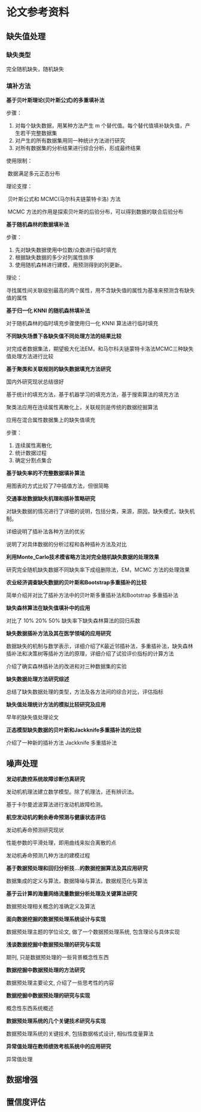 # 论文参考资料

## 缺失值处理

### 缺失类型

完全随机缺失，随机缺失

### 填补方法

**基于贝叶斯理论(贝叶斯公式)的多重填补法**

步骤：

1. 对每个缺失数据，用某种方法产生 m 个替代值。每个替代值填补缺失值，产生若干完整数据集
2. 对产生的所有数据集用同一种统计方法进行研究
3. 对所有数据集的分析结果进行综合分析，形成最终结果

使用限制：

​	数据满足多元正态分布

理论支撑：

​	贝叶斯公式和 MCMC(马尔科夫链蒙特卡洛) 方法

​	MCMC 方法的作用是探索贝叶斯的后验分布，可以得到数据的联合后验分布



**基于随机森林的数据填补法**

步骤：

1. 先对缺失数据使用中位数/众数进行临时填充
2. 根据缺失数据的多少对列属性排序
3. 使用随机森林进行建模，用预测得到的列更新。

理论：

​	寻找属性间关联级别最高的两个属性，用不含缺失值的属性为基准来预测含有缺失值的属性



**基于归一化 KNNI 的随机森林填补法**

对于随机森林的临时填充步骤使用归一化 KNNI 算法进行临时填充



**不同缺失场景下各缺失值不同处理方法的结果比较**

对完成者数据集法，期望极大化法EM，和马尔科夫链蒙特卡洛法MCMC三种缺失值处理方法进行比较

**基于聚类和关联规则的缺失数据填充方法研究**

国内外研究现状总结很好

基于统计的填充方法，基于机器学习的填充方法，基于搜索算法的填充方法

聚类法应用在连续属性离散化上，关联规则是传统的数据挖掘算法

应用在混合属性数据集上的缺失值填充

步骤：

1. 连续属性离散化
2. 统计数据过程
3. 确定分割点集合



**基于缺失率的不完整数据填补算法**

用图表的方式比较了7中插值方法，但很简略



**交通事故数据缺失机理和插补策略研究**

对缺失数据的情况进行了详细的说明，包括分类，来源，原因，缺失模式，缺失机制。

详细说明了插补法各种方法的优劣

说明了对具体数据的分析过程和各种插补方法及对比



**利用Monte_Carlo技术模省略方法对完全随机缺失数据的处理效果**

研究完全随机缺失数据不同缺失率下成组删除法，EM，MCMC 方法的处理效果



**农业经济调查缺失数据的贝叶斯和Bootstrap多重插补的比较**

简单介绍并对比了插补方法中的贝叶斯多重插补法和Bootstrap 多重插补法



**缺失森林算法在缺失值填补中的应用**

对比了 10% 20% 50% 缺失率下缺失森林算法的回归系数



**缺失数据插补方法及其在医学领域的应用研究**

数据缺失的机制与数学表示，详细介绍了K最近邻插补法，多重插补法，缺失森林插补法和决策树等插补方法的原理，详细介绍了试验评价指标的计算方法

介绍了确实森林插补法的改进和对三种数据集的实验



**缺失数据处理方法研究综述**

总结了缺失数据处理的类型，方法及各方法间的综合对比，评估指标



**缺失值处理统计方法的模拟比较研究及应用**

早年的缺失值处理论文



**正态模型缺失数据的贝叶斯和Jackknife多重插补法的比较**

介绍了一种新的插补方法 Jackknife 多重插补法

## 噪声处理

**发动机数控系统故障诊断仿真研究**

发动机机理法建立数学模型。除了机理法，还有辨识法。

基于卡尔曼滤波算法进行发动机故障检测。



**航空发动机的剩余寿命预测与健康状态评估**

发动机寿命预测研究现状

性能参数的平滑处理，即用曲线来拟合离散的点

发动机寿命预测几种方法的建模过程



**基于数据预处理和回归分析技...的数据挖掘算法及其应用研究**

数据集成的定义与算法，数据降噪与算法，数据规范化与算法



**基于云计算的海量网络流量数据分析处理及关键算法研究**

数据预处理相关概念的准确定义及算法



**面向数据挖掘的数据预处理系统设计与实现**

数据预处理主题的学位论文, 做了一个数据预处理系统, 包含理论与具体实现

**浅谈数据挖掘中数据预处理的研究与实现**

期刊, 只是数据预处理的一些背景概念性东西

**数据挖掘中数据预处理的方法研究**

数据预处理主要论文, 介绍了一些思考性的内容

**数据挖掘中数据预处理的研究与实现**

概念性东西系统概述

**数据预处理系统的几个关键技术研究与实现**

数据预处理系统的关键技术, 包括数据格式设计, 相似性度量算法

**异常值处理在教师绩效考核系统中的应用研究**

异常值处理

## 数据增强

## 置信度评估

